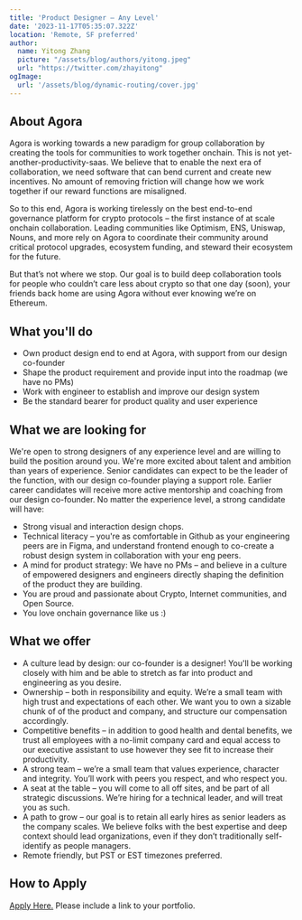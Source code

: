 ```yaml
---
title: 'Product Designer – Any Level'
date: '2023-11-17T05:35:07.322Z'
location: 'Remote, SF preferred'
author:
  name: Yitong Zhang
  picture: "/assets/blog/authors/yitong.jpeg"
  url: "https://twitter.com/zhayitong"
ogImage:
  url: '/assets/blog/dynamic-routing/cover.jpg'
---
```


## About Agora

Agora is working towards a new paradigm for group collaboration by creating the tools for communities to work together onchain. This is not yet-another-productivity-saas. We believe that to enable the next era of collaboration, we need software that can bend current and create new incentives. No amount of removing friction will change how we work together if our reward functions are misaligned.

So to this end, Agora is working tirelessly on the best end-to-end governance platform for crypto protocols – the first instance of at scale onchain collaboration. Leading communities like Optimism, ENS, Uniswap, Nouns, and more rely on Agora to coordinate their community around critical protocol upgrades, ecosystem funding, and steward their ecosystem for the future.

But that’s not where we stop. Our goal is to build deep collaboration tools for people who couldn’t care less about crypto so that one day (soon), your friends back home are using Agora without ever knowing we’re on Ethereum.

## What you'll do
- Own product design end to end at Agora, with support from our design co-founder
- Shape the product requirement and provide input into the roadmap (we have no PMs)
- Work with engineer to establish and improve our design system
- Be the standard bearer for product quality and user experience

## What we are looking for
We're open to strong designers of any experience level and are willing to build the position around you. We're more excited about talent and ambition than years of experience. Senior candidates can expect to be the leader of the function, with our design co-founder playing a support role. Earlier career candidates will receive more active mentorship and coaching from our design co-founder. No matter the experience level, a strong candidate will have:

- Strong visual and interaction design chops.
- Technical literacy – you're as comfortable in Github as your engineering peers are in Figma, and understand frontend enough to co-create a robust design system in collaboration with your eng peers.
- A mind for product strategy: We have no PMs – and believe in a culture of empowered designers and engineers directly shaping the definition of the product they are building.
- You are proud and passionate about Crypto, Internet communities, and Open Source.
- You love onchain governance like us :)

## What we offer

- A culture lead by design: our co-founder is a designer! You'll be working closely with him and be able to stretch as far into product and engineering as you desire.
- Ownership – both in responsibility and equity. We’re a small team with high trust and expectations of each other. We want you to own a sizable chunk of of the product and company, and structure our compensation accordingly.
- Competitive benefits – in addition to good health and dental benefits, we trust all employees with a no-limit company card and equal access to our executive assistant to use however they see fit to increase their productivity.
- A strong team – we’re a small team that values experience, character and integrity. You’ll work with peers you respect, and who respect you.
- A seat at the table – you will come to all off sites, and be part of all strategic discussions. We’re hiring for a technical leader, and will treat you as such.
- A path to grow – our goal is to retain all early hires as senior leaders as the company scales. We believe folks with the best expertise and deep context should lead organizations, even if they don’t traditionally self-identify as people managers.
- Remote friendly, but PST or EST timezones preferred.

## How to Apply

[Apply Here.](https://app.deform.cc/form/f1bab8c4-70a3-423f-b6bf-ebf9a7a2fb2a) Please include a link to your portfolio.
